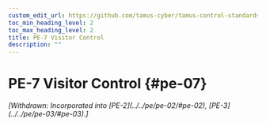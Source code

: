 ```yaml
---
custom_edit_url: https://github.com/tamus-cyber/tamus-control-standards/tree/main/content/tamus.edu/TAMUS_profile.xml
toc_min_heading_level: 2
toc_max_heading_level: 2
title: PE-7 Visitor Control
description: ""
---
```


# PE-7 Visitor Control {#pe-07}


<prop xmlns="http://csrc.nist.gov/ns/oscal/1.0" name="status" value="withdrawn">
            <em>[Withdrawn: Incorporated into [PE-2](../../pe/pe-02/#pe-02), [PE-3](../../pe/pe-03/#pe-03).]</em>
         </prop>
         

